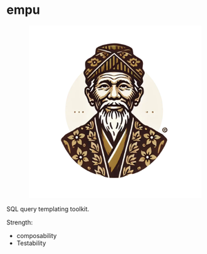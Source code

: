 # empu
<p align="center">
<img src="logo.webp" height=400 />
</p>

SQL query templating toolkit.

Strength:
- composability
- Testability
